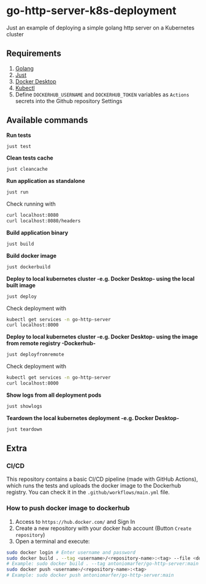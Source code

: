 # go-http-server-k8s-deployment

Just an example of deploying a simple golang http server on a Kubernetes cluster

## Requirements

1. [Golang](https://go.dev/dl/)
2. [Just](https://github.com/casey/just)
3. [Docker Desktop](https://www.docker.com/products/docker-desktop/)
4. [Kubectl](https://kubernetes.io/docs/tasks/tools/#kubectl)
5. Define `DOCKERHUB_USERNAME` and `DOCKERHUB_TOKEN` variables as `Actions` secrets into the Github repository Settings

## Available commands

**Run tests**

```bash
just test
```

**Clean tests cache**

```bash
just cleancache
```

**Run application as standalone**

```bash
just run
```

Check running with

```bash
curl localhost:8080
curl localhost:8080/headers
```

**Build application binary**

```bash
just build
```

**Build docker image**

```bash
just dockerbuild
```

**Deploy to local kubernetes cluster -e.g. Docker Desktop- using the local built image**

```bash
just deploy
```

Check deployment with

```bash
kubectl get services -n go-http-server
curl localhost:8000
```

**Deploy to local kubernetes cluster -e.g. Docker Desktop- using the image from remote registry -Dockerhub-**

```bash
just deployfromremote
```

Check deployment with

```bash
kubectl get services -n go-http-server
curl localhost:8000
```

**Show logs from all deployment pods**

```bash
just showlogs
```

**Teardown the local kubernetes deployment -e.g. Docker Desktop-**

```bash
just teardown
```

## Extra

### CI/CD

This repository contains a basic CI/CD pipeline (made with GitHub Actions), which runs the tests and uploads the docker image to the Dockerhub registry.
You can check it in the `.github/workflows/main.yml` file.

### How to push docker image to dockerhub

1. Access to `https://hub.docker.com/` and Sign In
2. Create a new repository with your docker hub account (Button `Create repository`)
3. Open a terminal and execute:

```bash
sudo docker login # Enter username and password
sudo docker build . --tag <username>/<repository-name>:<tag> --file <dockerfile-location>
# Example: sudo docker build . --tag antoniomarfer/go-http-server:main --file build/package/Dockerfile
sudo docker push <username>/<repository-name>:<tag>
# Example: sudo docker push antoniomarfer/go-http-server:main
```
